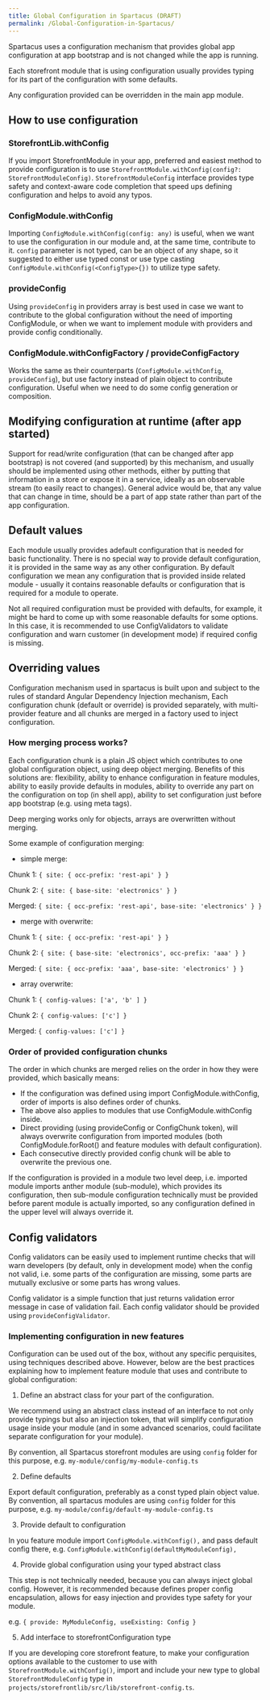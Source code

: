 ```yaml
---
title: Global Configuration in Spartacus (DRAFT)
permalink: /Global-Configuration-in-Spartacus/
---
```


Spartacus uses a configuration mechanism that provides global app configuration at app bootstrap and is not changed while the app is running.

Each storefront module that is using configuration usually provides typing for its part of the configuration with some defaults.

Any configuration provided can be overridden in the main app module.

## How to use configuration

### StorefrontLib.withConfig

If you import StorefrontModule in your app, preferred and easiest method to provide configuration is to use `StorefrontModule.withConfig(config?: StorefrontModuleConfig)`.
`StorefrontModuleConfig` interface provides type safety and context-aware code completion that speed ups defining configuration and helps to avoid any typos.

### ConfigModule.withConfig

Importing `ConfigModule.withConfig(config: any)` is useful, when we want to use the configuration in our module and, at the same time, contribute to it.
`config` parameter is not typed, can be an object of any shape, so it suggested to either use typed const or use type casting `ConfigModule.withConfig(<ConfigType>{})` to utilize type safety.

### provideConfig

Using `provideConfig` in providers array is best used in case we want to contribute to the global configuration without the need of
importing ConfigModule, or when we want to implement module with providers and provide config conditionally.

### ConfigModule.withConfigFactory / provideConfigFactory

Works the same as their counterparts (`ConfigModule.withConfig`, `provideConfig`), but use factory instead of plain object to contribute configuration. Useful when we need
to do some config generation or composition.

## Modifying configuration at runtime (after app started)

Support for read/write configuration (that can be changed after app bootstrap) is not covered (and supported) by this mechanism, and usually
should be implemented using other methods, either by putting that information in a store or expose it in a service,
ideally as an observable stream (to easily react to changes).
General advice would be, that any value that can change in time, should be a part of app state rather than part of the app configuration.

## Default values

Each module usually provides adefault configuration that is needed for basic functionality. There is no special way to
provide default configuration, it is provided in the same way as any other configuration.
By default configuration we mean any configuration that is provided inside related module - usually it contains reasonable defaults or configuration that
is required for a module to operate.

Not all required configuration must be provided with defaults, for example, it might be hard to come up with some reasonable
defaults for some options. In this case, it is recommended to use ConfigValidators to validate configuration and warn customer (in development mode)
if required config is missing.

## Overriding values

Configuration mechanism used in spartacus is built upon and subject to the rules of standard Angular Dependency Injection mechanism,
Each configuration chunk (default or override) is provided separately, with multi-provider feature and all chunks are merged
in a factory used to inject configuration.

### How merging process works?

Each configuration chunk is a plain JS object which contributes to one global configuration object, using deep object merging.
Benefits of this solutions are: flexibility, ability to enhance configuration in feature modules, ability to easily provide defaults
in modules, ability to override any part on the configuration on top (in shell app), ability to set configuration just before app bootstrap (e.g. using meta tags).

Deep merging works only for objects, arrays are overwritten without merging.

Some example of configuration merging:

- simple merge:

Chunk 1: `{ site: { occ-prefix: 'rest-api' } }`

Chunk 2: `{ site: { base-site: 'electronics' } }`

Merged: `{ site: { occ-prefix: 'rest-api', base-site: 'electronics' } }`

- merge with overwrite:

Chunk 1: `{ site: { occ-prefix: 'rest-api' } }`

Chunk 2: `{ site: { base-site: 'electronics', occ-prefix: 'aaa' } }`

Merged: `{ site: { occ-prefix: 'aaa', base-site: 'electronics' } }`

- array overwrite:

Chunk 1: `{ config-values: ['a', 'b' ] }`

Chunk 2: `{ config-values: ['c'] }`

Merged: `{ config-values: ['c'] }`

### Order of provided configuration chunks

The order in which chunks are merged relies on the order in how they were provided, which basically means:

- If the configuration was defined using import ConfigModule.withConfig, order of imports is also defines order of chunks.
- The above also applies to modules that use ConfigModule.withConfig inside.
- Direct providing (using provideConfig or ConfigChunk token), will always overwrite configuration from imported modules (both ConfigModule.forRoot() and feature modules with default configuration).
- Each consecutive directly provided config chunk will be able to overwrite the previous one.

If the configuration is provided in a module two level deep, i.e. imported module imports anther module (sub-module), which provides its
configuration, then sub-module configuration technically must be provided before parent module is actually imported, so any configuration defined in the upper level
will always override it.

## Config validators

Config validators can be easily used to implement runtime checks that will warn developers (by default, only in development mode)
when the config not valid, i.e. some parts of the configuration are missing, some parts are mutually exclusive or some parts has wrong values.

Config validator is a simple function that just returns validation error message in case of validation fail.
Each config validator should be provided using `provideConfigValidator`.

### Implementing configuration in new features

Configuration can be used out of the box, without any specific perquisites, using techniques described above.
However, below are the best practices explaining how to implement feature module that uses and contribute to global configuration:

1. Define an abstract class for your part of the configuration.

We recommend using an abstract class instead of an interface to not only provide typings but also an injection token, that will simplify configuration
usage inside your module (and in some advanced scenarios, could facilitate separate configuration for your module).

By convention, all Spartacus storefront modules are using `config` folder for this purpose, e.g. `my-module/config/my-module-config.ts`

2. Define defaults

Export default configuration, preferably as a const typed plain object value.  
By convention, all spartacus modules are using `config` folder for this purpose, e.g. `my-module/config/default-my-module-config.ts`

3. Provide default to configuration

In you feature module import `ConfigModule.withConfig(),` and pass default config there, e.g. `ConfigModule.withConfig(defaultMyModuleConfig),`

4. Provide global configuration using your typed abstract class

This step is not technically needed, because you can always inject global config. However, it is recommended because defines proper config encapsulation,
allows for easy injection and provides type safety for your module.

e.g. `{ provide: MyModuleConfig, useExisting: Config }`

5. Add interface to storefrontConfiguration type

If you are developing core storefront feature, to make your configuration options available to the customer
to use with `StorefrontModule.withConfig()`, import and include your new type to global `StorefrontModuleConfig` type in  
`projects/storefrontlib/src/lib/storefront-config.ts`.
